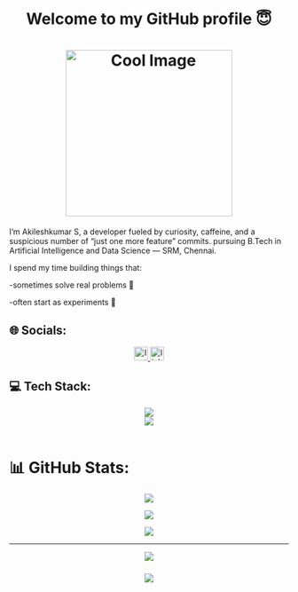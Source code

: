 <h1 align="center"> Welcome to my GitHub profile 😇 </h1>
<h1 align="center"> <a href="https://www.linkedin.com/in/akileshkumar-s-5273932b7/"><img src="https://i2.kym-cdn.com/photos/images/original/000/215/512/1323562269945.gif" style="width:300px; display:block; margin:auto;" alt="Cool Image">
</a>  </h1>

I’m Akileshkumar S, a developer fueled by curiosity, caffeine, and a suspicious number of “just one more feature” commits.
pursuing B.Tech in Artificial Intelligence and Data Science — SRM, Chennai.

  I spend my time building things that:

  -sometimes solve real problems 🧠

  -often start as experiments 🔬


## 🌐 Socials:

  
<div align="center">
  <a href="https://www.instagram.com/akilesh_06" target="_blank">
  <img src="https://img.shields.io/static/v1?message=Instagram&logo=instagram&label=&color=E4405F&logoColor=white&labelColor=&style=for-the-badge" height="25" alt="Instagram" />
</a>
  <a href="https://www.linkedin.com/in/akileshkumar-s-5273932b7/">
    <img src="https://img.shields.io/static/v1?message=LinkedIn&logo=linkedin&label=&color=0077B5&logoColor=white&labelColor=&style=for-the-badge" height="25" alt="linkedin logo"  />
     </a>

  
</div>


## 💻 Tech Stack:
<div align="center">
  <img src="https://skillicons.dev/icons?i=nodejs,github,c,javascript,aws,python,mongodb,java,figma"><br>
  <img src="https://skillicons.dev/icons?i=react,anaconda,photoshop,mysql,php,html,css,vscode"><br>
  <br>
</div>


 # 📊 GitHub Stats:

 <div align="center">
   
![](https://github-readme-stats.vercel.app/api?username=Akilesh-kumar-25&theme=dark&hide_border=false&include_all_commits=true&count_private=true)<br/>

![](https://nirzak-streak-stats.vercel.app/?user=Akilesh-kumar-25&theme=dark&hide_border=false)<br/>

![](https://github-readme-stats.vercel.app/api/top-langs/?username=Akilesh-kumar-25&theme=dark&hide_border=false&include_all_commits=true&count_private=true&layout=compact)


---
[![](https://visitcount.itsvg.in/api?id=Akilesh-kumar-25&icon=0&color=0)](https://visitcount.itsvg.in)
</div>



<h3 align="center">
  <img src="https://readme-typing-svg.herokuapp.com/?font=Righteous&amp;size=25&amp;center=true&amp;vCenter=true&amp;width=500&amp;height=70&amp;duration=4000&amp;lines=Thanks+for+visiting!+✌️;+Shoot+me+a+message+on+instagram!;+Always+down+to+explore+new+ideas+;:)">
</h3> 


  
  

  









<!-- Proudly created with GPRM ( https://gprm.itsvg.in ) -->

  
